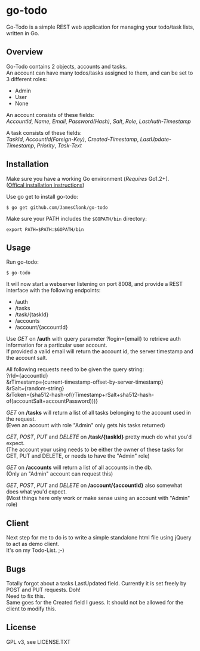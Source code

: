 # go-todo
Go-Todo is a simple REST web application for managing your todo/task lists, written in Go.      
       
## Overview
Go-Todo contains 2 objects, accounts and tasks.       
An account can have many todos/tasks assigned to them, and can be set to 3 different roles:      
 - Admin  
 - User  
 - None  

An account consists of these fields:       
*AccountId*, *Name*, *Email*, *Password(Hash)*, *Salt*, *Role*, *LastAuth-Timestamp*        

A task consists of these fields:        
*TaskId*, *AccountId(Foreign-Key)*, *Created-Timestamp*, *LastUpdate-Timestamp*, *Priority*, *Task-Text*       

## Installation
Make sure you have a working Go environment (*Requires* Go1.2+).   
([Offical installation instructions](http://golang.org/doc/install.html))

Use go get to install go-todo:
```
$ go get github.com/JamesClonk/go-todo
```

Make sure your PATH includes the `$GOPATH/bin` directory:
```
export PATH=$PATH:$GOPATH/bin
```

## Usage
Run go-todo: 

```
$ go-todo
```

It will now start a webserver listening on port 8008, and provide a REST interface with the following endpoints:  
 - /auth  
 - /tasks  
 - /task/{taskId}  
 - /accounts  
 - /account/{accountId}  

Use *GET* on **/auth** with query parameter ?login={email} to retrieve auth information for a particular user account.     
If provided a valid email will return the account id, the server timestamp and the account salt.      

All following requests need to be given the query string:       
?rId={accountId}     
&rTimestamp={current-timestamp-offset-by-server-timestamp}     
&rSalt={random-string}     
&rToken={sha512-hash-of(rTimestamp+rSalt+sha512-hash-of(accountSalt+accountPassword)))}     

*GET* on **/tasks** will return a list of all tasks belonging to the account used in the request.        
(Even an account with role "Admin" only gets his tasks returned)

*GET*, *POST*, *PUT* and *DELETE* on **/task/{taskId}** pretty much do what you'd expect.      
(The account your using needs to be either the owner of these tasks for GET, PUT and DELETE, or needs to have the "Admin" role)

*GET* on **/accounts** will return a list of all accounts in the db.      
(Only an "Admin" account can request this)

*GET*, *POST*, *PUT* and *DELETE* on **/account/{accountId}** also somewhat does what you'd expect.      
(Most things here only work or make sense using an account with "Admin" role)

## Client
Next step for me to do is to write a simple standalone html file using jQuery to act as demo client.     
It's on my Todo-List. ;-)    

## Bugs
Totally forgot about a tasks LastUpdated field. Currently it is set freely by POST and PUT requests. Doh!       
Need to fix this.        
Same goes for the Created field I guess. It should not be allowed for the client to modify this.

## License
GPL v3, see LICENSE.TXT      



